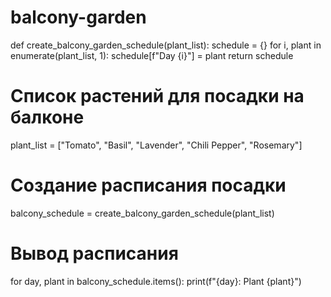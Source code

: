# balcony-garden
def create_balcony_garden_schedule(plant_list):
    schedule = {}
    for i, plant in enumerate(plant_list, 1):
        schedule[f"Day {i}"] = plant
    return schedule

# Список растений для посадки на балконе
plant_list = ["Tomato", "Basil", "Lavender", "Chili Pepper", "Rosemary"]

# Создание расписания посадки
balcony_schedule = create_balcony_garden_schedule(plant_list)

# Вывод расписания
for day, plant in balcony_schedule.items():
    print(f"{day}: Plant {plant}")
